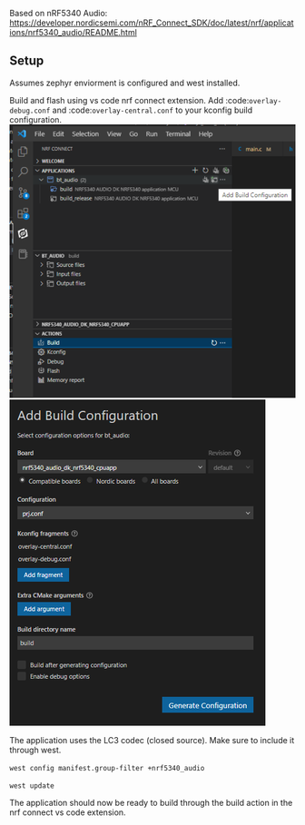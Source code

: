 Based on nRF5340 Audio: https://developer.nordicsemi.com/nRF_Connect_SDK/doc/latest/nrf/applications/nrf5340_audio/README.html

## Setup
Assumes zephyr enviorment is configured and west installed.

Build and flash using vs code nrf connect extension. Add :code:`overlay-debug.conf` and :code:`overlay-central.conf` to your kconfig build configuration.
![Image](./assets/nrf_connect_tab.PNG)
![Image](./assets/build_configuration.PNG)

The application uses the LC3 codec (closed source). Make sure to include it through west.

`west config manifest.group-filter +nrf5340_audio`

`west update`

The application should now be ready to build through the build action in the nrf connect vs code extension.